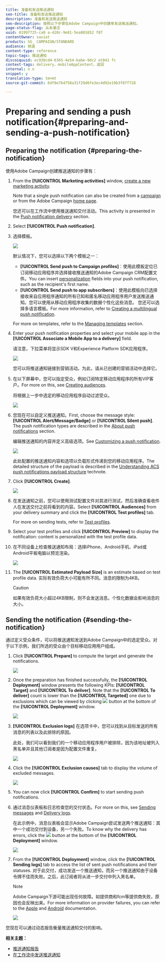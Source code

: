 ```yaml
---
title: 准备和发送推送通知
seo-title: 准备和发送推送通知
description: 准备和发送推送通知
seo-description: 按照以下步骤在Adobe Campaign中创建单发送推送通知。
page-status-flag: 从未激活
uuid: 01997725-ca0 a-420c-9e81-5ea801652 f87
contentOwner: saviat
products: SG_ CAMPAIGN/STANDARD
audience: 频道
content-type: reference
topic-tags: 推送通知
discoiquuid: ec930cd4-6365-4e54-babe-9dc2 et041 fc
context-tags: delivery，mobileAppContent，返回
internal: n n
snippet: y
translation-type: tm+mt
source-git-commit: 6df0e764750a31f29d6fe3ec4d92e19b3f07f728

---
```



# Preparing and sending a push notification{#preparing-and-sending-a-push-notification}

## Preparing the notification {#preparing-the-notification}

使用Adobe Campaign创建推送通知的步骤有：

1. From the **[!UICONTROL Marketing activities]** window, [create a new marketing activity](../../start/using/marketing-activities.md#creating-a-marketing-activity).

   Note that a single push notification can also be created from a [campaign](../../start/using/marketing-activities.md#creating-a-marketing-activity) or from the Adobe Campaign [home page](../../start/using/interface-description.md#home-page).

   您还可以在工作流中使用推送通知交付活动。This activity is presented in the [Push notification delivery](../../automating/using/push-notification-delivery.md) section.

1. Select **[!UICONTROL Push notification]**.
1. 选择模板。

   ![](assets/push_notif_type.png)

   默认情况下，您可以选择以下两个模板之一：

   * **[!UICONTROL Send push to Campaign profiles]**：使用此模板定位已订阅移动应用程序并选择接收推送通知的Adobe Campaign CRM配置文件。You can insert [personalization](../../designing/using/inserting-a-personalization-field.md) fields into your push notification, such as the recipient's first name.
   * **[!UICONTROL Send push to app subscribers]**：使用此模板向已选择接收来自应用程序通知的所有已知和匿名移动应用程序用户发送推送通知。您可以使用从移动应用程序收集的数据个性化这些消息。
   您还可以选择多语言模板。For more information, refer to [Creating a multilingual push notification](../../channels/using/creating-a-multilingual-push-notification.md).

   For more on templates, refer to the [Managing templates](../../start/using/about-templates.md) section.

1. Enter your push notification properties and select your mobile app in the **[!UICONTROL Associate a Mobile App to a delivery]** field.

   请注意，下拉菜单将显示SDK V和Experience Platform SDK应用程序。

   ![](assets/push_notif_properties.png)

   您可以将推送通知链接到营销活动。为此，请从已创建的营销活动中选择它。

1. 在以下屏幕中，您可以指定受众，例如订阅特定移动应用程序的所有VIP客户。For more on this, see [Creating audiences](../../audiences/using/creating-audiences.md).

   将根据上一步中选定的移动应用程序自动过滤受众。

   ![](assets/push_notif_audience.png)

1. 您现在可以自定义推送通知。First, choose the message style: **[!UICONTROL Alert/Message/Badge]** or **[!UICONTROL Silent push]**. The push notification types are described in the [About push notifications](../../channels/using/about-push-notifications.md) section.

   编辑推送通知的内容并定义高级选项。See [Customizing a push notification](../../channels/using/customizing-a-push-notification.md).

   ![](assets/push_notif_content.png)

   此处配置的推送通知内容和选项以负载形式传递到您的移动应用程序。The detailed structure of the payload is described in the [Understanding ACS push notifications payload structure](https://helpx.adobe.com/campaign/kb/understanding-campaign-standard-push-notifications-payload-struc.html) technote.

1. Click **[!UICONTROL Create]**.

   ![](assets/push_notif_content_2.png)

1. 在发送通知之前，您可以使用测试配置文件对其进行测试，然后准确查看收件人在发送交付之前将看到的内容。Select **[!UICONTROL Audiences]** from your delivery summary and click the **[!UICONTROL Test profiles]** tab.

   For more on sending tests, refer to [Test profiles](../../sending/using/managing-test-profiles-and-sending-proofs.md).

1. Select your test profiles and click **[!UICONTROL Preview]** to display the notification: content is personalized with the test profile data.
1. 在不同设备上检查推送通知布局：选择iPhone、Android手机、iPad或Android平板电脑以预览渲染。

   ![](assets/push_notif_preview.png)

1. The **[!UICONTROL Estimated Payload Size]** is an estimate based on test profile data. 实际有效负荷大小可能有所不同。消息的限制为4KB。

   >[!CAUTION]
   >
   >如果有效负荷大小超过4KB限制，则不会发送消息。个性化数据会影响消息的大小。

## Sending the notification {#sending-the-notification}

通过定义受众条件，可以将推送通知发送到Adobe Campaign中的选定受众。对于以下示例，我们所选的受众由个目标移动应用用户组成。

1. Click **[!UICONTROL Prepare]** to compute the target and generate the notifications.

   ![](assets/push_send_1.png)

1. Once the preparation has finished successfully, the **[!UICONTROL Deployment]** window presents the following KPIs: **[!UICONTROL Target]** and **[!UICONTROL To deliver]**. Note that the **[!UICONTROL To deliver]** count is lower than the **[!UICONTROL Targeted]** one due to exclusions which can be viewed by clicking ![](assets/lp_link_properties.png) button at the bottom of the **[!UICONTROL Deployment]** window.

   ![](assets/push_send_2.png)

1. **[!UICONTROL Exclusion logs]** 在选项卡中，您可以找到从目标发送的所有消息的列表以及此排除的原因。

   此处，我们可以看到我们的一个移动应用程序用户被排除，因为该地址被列入黑名单并且其他订阅者是因为配置文件重复。

   ![](assets/push_send_5.png)

1. Click the **[!UICONTROL Exclusion causes]** tab to display the volume of excluded messages.

   ![](assets/push_send_7.png)

1. You can now click **[!UICONTROL Confirm]** to start sending push notifications.
1. 通过消息仪表板和日志检查您的交付状态。For more on this, see [Sending messages](../../sending/using/confirming-the-send.md) and [Delivery logs](../../sending/using/monitoring-a-delivery.md#delivery-logs).

   在此示例中，消息仪表板会显示Adobe Campaign尝试发送两个推送通知：其中一个成功交付到设备，另一个失败。To know why the delivery has errors, click the ![](assets/lp_link_properties.png) button at the bottom of the **[!UICONTROL Deployment]** window.

   ![](assets/push_send_4.png)

1. From the **[!UICONTROL Deployment]** window, click the **[!UICONTROL Sending logs]** tab to access the list of sent push notifications and their statuses. 对于此交付，成功发送一个推送通知，而另一个推送通知由于设备令牌不佳而失败。之后，此订阅者将从进一步交付中列入黑名单。

   >[!NOTE]
   >
   >Adobe Campaign下游可能出现任何故障。如提供商和fcm等提供商失败，原因也会反映出来。For more information on provider failures, you can refer to the [Apple](https://developer.apple.com/library/content/documentation/NetworkingInternet/Conceptual/RemoteNotificationsPG/CommunicatingwithAPNs.html) and [Android](https://firebase.google.com/docs/cloud-messaging/http-server-ref) documentation.

   ![](assets/push_send_6.png)

您现在可以通过动态报告衡量推送通知交付的影响。

**相关主题：**

* [推送通知报告](../../reporting/using/push-notification-report.md)
* [在工作流中发送推送通知](../../automating/using/push-notification-delivery.md)

